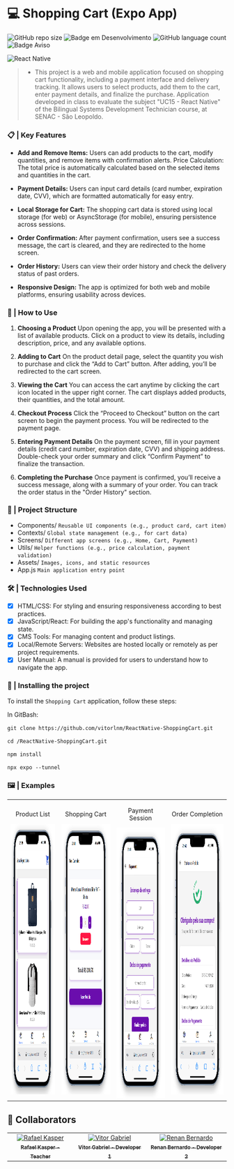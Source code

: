 # 💻 Shopping Cart (Expo App)

![GitHub repo size](https://img.shields.io/github/repo-size/vitorlnm/ReactNative-ShoppingCart?style=for-the-badge)
![Badge em Desenvolvimento](http://img.shields.io/static/v1?label=STATUS&message=FINISHED&color=7CFC00&style=for-the-badge)
![GitHub language count](https://img.shields.io/github/languages/count/vitorlnm/ReactNative-ShoppingCart?style=for-the-badge)
![Badge Aviso](https://img.shields.io/static/v1?label=Count%20Commits&message=10&color=6A5ACD&style=for-the-badge)

<img src="https://images.pexels.com/photos/4968391/pexels-photo-4968391.jpeg?auto=compress&cs=tinysrgb&w=1260&h=750&dpr=2" alt="React Native">

> - This project is a web and mobile application focused on shopping cart functionality, including a payment interface and delivery tracking. It allows users to select products, add them to the cart, enter payment details, and finalize the purchase. Application developed in class to evaluate the subject "UC15 - React Native" of the Bilingual Systems Development Technician course, at SENAC - São Leopoldo.

### 📋 | Key Features

- **Add and Remove Items:** Users can add products to the cart, modify quantities, and remove items with confirmation alerts.
Price Calculation: The total price is automatically calculated based on the selected items and quantities in the cart.

- **Payment Details:** Users can input card details (card number, expiration date, CVV), which are formatted automatically for easy entry.

- **Local Storage for Cart:** The shopping cart data is stored using local storage (for web) or AsyncStorage (for mobile), ensuring persistence across sessions.

- **Order Confirmation:** After payment confirmation, users see a success message, the cart is cleared, and they are redirected to the home screen.

- **Order History:** Users can view their order history and check the delivery status of past orders.

- **Responsive Design:** The app is optimized for both web and mobile platforms, ensuring usability across devices.

### 📝 | How to Use

1. **Choosing a Product**
Upon opening the app, you will be presented with a list of available products. Click on a product to view its details, including description, price, and any available options.

2. **Adding to Cart**
On the product detail page, select the quantity you wish to purchase and click the “Add to Cart” button. After adding, you’ll be redirected to the cart screen.

3. **Viewing the Cart**
You can access the cart anytime by clicking the cart icon located in the upper right corner. The cart displays added products, their quantities, and the total amount.

4. **Checkout Process**
Click the “Proceed to Checkout” button on the cart screen to begin the payment process. You will be redirected to the payment page.

5. **Entering Payment Details**
On the payment screen, fill in your payment details (credit card number, expiration date, CVV) and shipping address. Double-check your order summary and click “Confirm Payment” to finalize the transaction.

6. **Completing the Purchase**
Once payment is confirmed, you’ll receive a success message, along with a summary of your order. You can track the order status in the "Order History" section.

### 📂 | Project Structure

- Components/ `Reusable UI components (e.g., product card, cart item)` 
- Contexts/ `Global state management (e.g., for cart data)` 
- Screens/  `Different app screens (e.g., Home, Cart, Payment)` 
- Utils/  `Helper functions (e.g., price calculation, payment validation)` 
- Assets/  `Images, icons, and static resources` 
- App.js  `Main application entry point` 

### 🛠️ | Technologies Used

- [X] HTML/CSS: For styling and ensuring responsiveness according to best practices.
- [X] JavaScript/React: For building the app's functionality and managing state.
- [X] CMS Tools: For managing content and product listings.
- [X] Local/Remote Servers: Websites are hosted locally or remotely as per project requirements.
- [X] User Manual: A manual is provided for users to understand how to navigate the app.

### 🚀 | Installing the project

To install the `Shopping Cart` application, follow these steps:

In GitBash:

```
git clone https://github.com/vitorlnm/ReactNative-ShoppingCart.git
```

```
cd /ReactNative-ShoppingCart.git
```

```
npm install
```

```
npx expo --tunnel
```

### 🖼️ | Examples

<table>
  <tr>
    <td style="text-align: center;">
      <p>Product List</p>
      <img src="./assets/productlist.png" alt="Product List" height="620">
    </td>
    <td style="text-align: center;">
      <p>Shopping Cart</p>
      <img src="./assets/cart.png" alt="Cart" height="620">
    </td>
    <td style="text-align: center;">
      <p>Payment Session</p>
      <img src="./assets/payment.png" alt="Payment" height="620">
    </td>
  <td style="text-align: center;">
      <p>Order Completion</p>
      <img src="./assets/screen.png" alt="Order Completion" height="620">
    </td>
  </tr>
</table>

## 🤝 Collaborators

<table>
  <tr>
    <td align="center">
      <a href="#" title="Rafael Kasper">
        <img src="https://avatars.githubusercontent.com/u/42684330?v=4" width="100px;" alt="Rafael Kasper"/><br>
        <sub>
          <b>Rafael Kasper - Teacher</b>
        </sub>
      </a>
    </td>

  <td align="center">
      <a href="#" title="Vitor Gabriel">
        <img src="https://avatars.githubusercontent.com/u/79713907?v=4" width="100px;" alt="Vitor Gabriel"/><br>
        <sub>
          <b>Vitor Gabriel - Developer 1</b>
        </sub>
      </a>
    </td>

<td align="center">
      <a href="#" title="Renan Bernardo">
        <img src="https://cdn.discordapp.com/attachments/1204827550946168884/1299534491320320081/412695563_1429922514263509_8172059649901029130_n.png?ex=671d8d4e&is=671c3bce&hm=1820d12bb760755f715c4177039a19f66acfa9feeabb055846a94ac298a3fe1f&" width="100px;" alt="Renan Bernardo"/><br>
        <sub>
          <b>Renan Bernardo - Developer 2</b>
        </sub>
      </a>
    </td>
  </tr>

</table>
